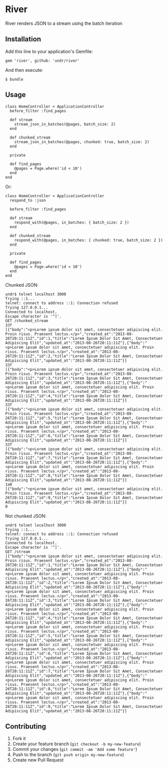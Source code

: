 # River

River renders JSON to a stream using the batch iteration

## Installation

Add this line to your application's Gemfile:

    gem 'river', github: 'undr/river'

And then execute:

    $ bundle


## Usage

    class HomeController < ApplicationController
      before_filter :find_pages

      def stream
        stream_json_in_batches(@pages, batch_size: 2)
      end

      def chunked_stream
        stream_json_in_batches(@pages, chunked: true, batch_size: 2)
      end

      private

      def find_pages
        @pages = Page.where('id < 10')
      end
    end

Or:

    class HomeController < ApplicationController
      respond_to :json

      before_filter :find_pages

      def stream
        respond_with(@pages, in_batches: { batch_size: 2 })
      end

      def chunked_stream
        respond_with(@pages, in_batches: { chunked: true, batch_size: 2 })
      end

      private

      def find_pages
        @pages = Page.where('id < 10')
      end
    end

Chunked JSON:

    undr$ telnet localhost 3000
    Trying ::1...
    telnet: connect to address ::1: Connection refused
    Trying 127.0.0.1...
    Connected to localhost.
    Escape character is '^]'.
    GET /chunked_stream
    33f
    [{"body":"<p>Lorem ipsum dolor sit amet, consectetuer adipiscing elit. Proin risus. Praesent lectus.</p>","created_at":"2013-08-26T20:11:11Z","id":1,"title":"Lorem Ipsum Dolor Sit Amet, Consectetuer Adipiscing Elit","updated_at":"2013-08-26T20:11:11Z"},{"body":"<p>Lorem ipsum dolor sit amet, consectetuer adipiscing elit. Proin risus. Praesent lectus.</p>","created_at":"2013-08-26T20:11:11Z","id":2,"title":"Lorem Ipsum Dolor Sit Amet, Consectetuer Adipiscing Elit","updated_at":"2013-08-26T20:11:11Z"}]
    33f
    [{"body":"<p>Lorem ipsum dolor sit amet, consectetuer adipiscing elit. Proin risus. Praesent lectus.</p>","created_at":"2013-08-26T20:11:11Z","id":3,"title":"Lorem Ipsum Dolor Sit Amet, Consectetuer Adipiscing Elit","updated_at":"2013-08-26T20:11:11Z"},{"body":"<p>Lorem ipsum dolor sit amet, consectetuer adipiscing elit. Proin risus. Praesent lectus.</p>","created_at":"2013-08-26T20:11:11Z","id":4,"title":"Lorem Ipsum Dolor Sit Amet, Consectetuer Adipiscing Elit","updated_at":"2013-08-26T20:11:11Z"}]
    33f
    [{"body":"<p>Lorem ipsum dolor sit amet, consectetuer adipiscing elit. Proin risus. Praesent lectus.</p>","created_at":"2013-08-26T20:11:11Z","id":5,"title":"Lorem Ipsum Dolor Sit Amet, Consectetuer Adipiscing Elit","updated_at":"2013-08-26T20:11:11Z"},{"body":"<p>Lorem ipsum dolor sit amet, consectetuer adipiscing elit. Proin risus. Praesent lectus.</p>","created_at":"2013-08-26T20:11:11Z","id":6,"title":"Lorem Ipsum Dolor Sit Amet, Consectetuer Adipiscing Elit","updated_at":"2013-08-26T20:11:11Z"}]
    33f
    [{"body":"<p>Lorem ipsum dolor sit amet, consectetuer adipiscing elit. Proin risus. Praesent lectus.</p>","created_at":"2013-08-26T20:11:11Z","id":7,"title":"Lorem Ipsum Dolor Sit Amet, Consectetuer Adipiscing Elit","updated_at":"2013-08-26T20:11:11Z"},{"body":"<p>Lorem ipsum dolor sit amet, consectetuer adipiscing elit. Proin risus. Praesent lectus.</p>","created_at":"2013-08-26T20:11:11Z","id":8,"title":"Lorem Ipsum Dolor Sit Amet, Consectetuer Adipiscing Elit","updated_at":"2013-08-26T20:11:11Z"}]
    1a0
    [{"body":"<p>Lorem ipsum dolor sit amet, consectetuer adipiscing elit. Proin risus. Praesent lectus.</p>","created_at":"2013-08-26T20:11:11Z","id":9,"title":"Lorem Ipsum Dolor Sit Amet, Consectetuer Adipiscing Elit","updated_at":"2013-08-26T20:11:11Z"}]
    0

Not chunked JSON: 

    undr$ telnet localhost 3000
    Trying ::1...
    telnet: connect to address ::1: Connection refused
    Trying 127.0.0.1...
    Connected to localhost.
    Escape character is '^]'.
    GET /stream
    [{"body":"<p>Lorem ipsum dolor sit amet, consectetuer adipiscing elit. Proin risus. Praesent lectus.</p>","created_at":"2013-08-26T20:11:11Z","id":1,"title":"Lorem Ipsum Dolor Sit Amet, Consectetuer Adipiscing Elit","updated_at":"2013-08-26T20:11:11Z"},{"body":"<p>Lorem ipsum dolor sit amet, consectetuer adipiscing elit. Proin risus. Praesent lectus.</p>","created_at":"2013-08-26T20:11:11Z","id":2,"title":"Lorem Ipsum Dolor Sit Amet, Consectetuer Adipiscing Elit","updated_at":"2013-08-26T20:11:11Z"},{"body":"<p>Lorem ipsum dolor sit amet, consectetuer adipiscing elit. Proin risus. Praesent lectus.</p>","created_at":"2013-08-26T20:11:11Z","id":3,"title":"Lorem Ipsum Dolor Sit Amet, Consectetuer Adipiscing Elit","updated_at":"2013-08-26T20:11:11Z"},{"body":"<p>Lorem ipsum dolor sit amet, consectetuer adipiscing elit. Proin risus. Praesent lectus.</p>","created_at":"2013-08-26T20:11:11Z","id":4,"title":"Lorem Ipsum Dolor Sit Amet, Consectetuer Adipiscing Elit","updated_at":"2013-08-26T20:11:11Z"},{"body":"<p>Lorem ipsum dolor sit amet, consectetuer adipiscing elit. Proin risus. Praesent lectus.</p>","created_at":"2013-08-26T20:11:11Z","id":5,"title":"Lorem Ipsum Dolor Sit Amet, Consectetuer Adipiscing Elit","updated_at":"2013-08-26T20:11:11Z"},{"body":"<p>Lorem ipsum dolor sit amet, consectetuer adipiscing elit. Proin risus. Praesent lectus.</p>","created_at":"2013-08-26T20:11:11Z","id":6,"title":"Lorem Ipsum Dolor Sit Amet, Consectetuer Adipiscing Elit","updated_at":"2013-08-26T20:11:11Z"},{"body":"<p>Lorem ipsum dolor sit amet, consectetuer adipiscing elit. Proin risus. Praesent lectus.</p>","created_at":"2013-08-26T20:11:11Z","id":7,"title":"Lorem Ipsum Dolor Sit Amet, Consectetuer Adipiscing Elit","updated_at":"2013-08-26T20:11:11Z"},{"body":"<p>Lorem ipsum dolor sit amet, consectetuer adipiscing elit. Proin risus. Praesent lectus.</p>","created_at":"2013-08-26T20:11:11Z","id":8,"title":"Lorem Ipsum Dolor Sit Amet, Consectetuer Adipiscing Elit","updated_at":"2013-08-26T20:11:11Z"},{"body":"<p>Lorem ipsum dolor sit amet, consectetuer adipiscing elit. Proin risus. Praesent lectus.</p>","created_at":"2013-08-26T20:11:11Z","id":9,"title":"Lorem Ipsum Dolor Sit Amet, Consectetuer Adipiscing Elit","updated_at":"2013-08-26T20:11:11Z"}]



## Contributing

1. Fork it
2. Create your feature branch (`git checkout -b my-new-feature`)
3. Commit your changes (`git commit -am 'Add some feature'`)
4. Push to the branch (`git push origin my-new-feature`)
5. Create new Pull Request
